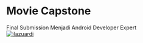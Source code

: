 # Movie Capstone
Final Submission Menjadi Android Developer Expert  
[![ilazuardi](https://circleci.com/gh/ilazuardi/movie_capstone.svg?style=svg)](https://circleci.com/gh/ilazuardi/movie_capstone)
